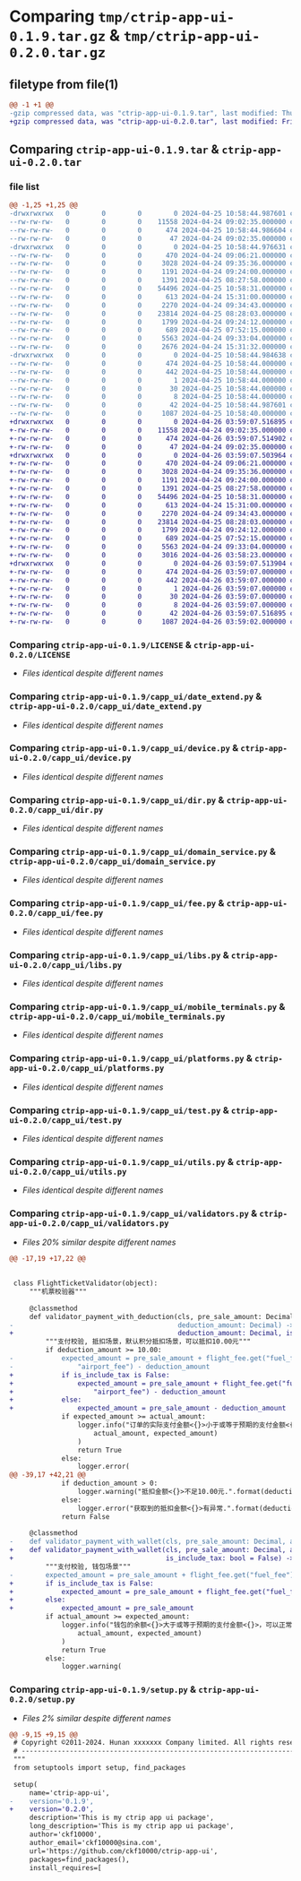 # Comparing `tmp/ctrip-app-ui-0.1.9.tar.gz` & `tmp/ctrip-app-ui-0.2.0.tar.gz`

## filetype from file(1)

```diff
@@ -1 +1 @@
-gzip compressed data, was "ctrip-app-ui-0.1.9.tar", last modified: Thu Apr 25 10:58:44 2024, max compression
+gzip compressed data, was "ctrip-app-ui-0.2.0.tar", last modified: Fri Apr 26 03:59:07 2024, max compression
```

## Comparing `ctrip-app-ui-0.1.9.tar` & `ctrip-app-ui-0.2.0.tar`

### file list

```diff
@@ -1,25 +1,25 @@
-drwxrwxrwx   0        0        0        0 2024-04-25 10:58:44.987601 ctrip-app-ui-0.1.9/
--rw-rw-rw-   0        0        0    11558 2024-04-24 09:02:35.000000 ctrip-app-ui-0.1.9/LICENSE
--rw-rw-rw-   0        0        0      474 2024-04-25 10:58:44.986604 ctrip-app-ui-0.1.9/PKG-INFO
--rw-rw-rw-   0        0        0       47 2024-04-24 09:02:35.000000 ctrip-app-ui-0.1.9/README.md
-drwxrwxrwx   0        0        0        0 2024-04-25 10:58:44.976631 ctrip-app-ui-0.1.9/capp_ui/
--rw-rw-rw-   0        0        0      470 2024-04-24 09:06:21.000000 ctrip-app-ui-0.1.9/capp_ui/__init__.py
--rw-rw-rw-   0        0        0     3028 2024-04-24 09:35:36.000000 ctrip-app-ui-0.1.9/capp_ui/date_extend.py
--rw-rw-rw-   0        0        0     1191 2024-04-24 09:24:00.000000 ctrip-app-ui-0.1.9/capp_ui/device.py
--rw-rw-rw-   0        0        0     1391 2024-04-25 08:27:58.000000 ctrip-app-ui-0.1.9/capp_ui/dir.py
--rw-rw-rw-   0        0        0    54496 2024-04-25 10:58:31.000000 ctrip-app-ui-0.1.9/capp_ui/domain_service.py
--rw-rw-rw-   0        0        0      613 2024-04-24 15:31:00.000000 ctrip-app-ui-0.1.9/capp_ui/fee.py
--rw-rw-rw-   0        0        0     2270 2024-04-24 09:34:43.000000 ctrip-app-ui-0.1.9/capp_ui/libs.py
--rw-rw-rw-   0        0        0    23814 2024-04-25 08:28:03.000000 ctrip-app-ui-0.1.9/capp_ui/mobile_terminals.py
--rw-rw-rw-   0        0        0     1799 2024-04-24 09:24:12.000000 ctrip-app-ui-0.1.9/capp_ui/platforms.py
--rw-rw-rw-   0        0        0      689 2024-04-25 07:52:15.000000 ctrip-app-ui-0.1.9/capp_ui/test.py
--rw-rw-rw-   0        0        0     5563 2024-04-24 09:33:04.000000 ctrip-app-ui-0.1.9/capp_ui/utils.py
--rw-rw-rw-   0        0        0     2676 2024-04-24 15:31:32.000000 ctrip-app-ui-0.1.9/capp_ui/validators.py
-drwxrwxrwx   0        0        0        0 2024-04-25 10:58:44.984638 ctrip-app-ui-0.1.9/ctrip_app_ui.egg-info/
--rw-rw-rw-   0        0        0      474 2024-04-25 10:58:44.000000 ctrip-app-ui-0.1.9/ctrip_app_ui.egg-info/PKG-INFO
--rw-rw-rw-   0        0        0      442 2024-04-25 10:58:44.000000 ctrip-app-ui-0.1.9/ctrip_app_ui.egg-info/SOURCES.txt
--rw-rw-rw-   0        0        0        1 2024-04-25 10:58:44.000000 ctrip-app-ui-0.1.9/ctrip_app_ui.egg-info/dependency_links.txt
--rw-rw-rw-   0        0        0       30 2024-04-25 10:58:44.000000 ctrip-app-ui-0.1.9/ctrip_app_ui.egg-info/requires.txt
--rw-rw-rw-   0        0        0        8 2024-04-25 10:58:44.000000 ctrip-app-ui-0.1.9/ctrip_app_ui.egg-info/top_level.txt
--rw-rw-rw-   0        0        0       42 2024-04-25 10:58:44.987601 ctrip-app-ui-0.1.9/setup.cfg
--rw-rw-rw-   0        0        0     1087 2024-04-25 10:58:40.000000 ctrip-app-ui-0.1.9/setup.py
+drwxrwxrwx   0        0        0        0 2024-04-26 03:59:07.516895 ctrip-app-ui-0.2.0/
+-rw-rw-rw-   0        0        0    11558 2024-04-24 09:02:35.000000 ctrip-app-ui-0.2.0/LICENSE
+-rw-rw-rw-   0        0        0      474 2024-04-26 03:59:07.514902 ctrip-app-ui-0.2.0/PKG-INFO
+-rw-rw-rw-   0        0        0       47 2024-04-24 09:02:35.000000 ctrip-app-ui-0.2.0/README.md
+drwxrwxrwx   0        0        0        0 2024-04-26 03:59:07.503964 ctrip-app-ui-0.2.0/capp_ui/
+-rw-rw-rw-   0        0        0      470 2024-04-24 09:06:21.000000 ctrip-app-ui-0.2.0/capp_ui/__init__.py
+-rw-rw-rw-   0        0        0     3028 2024-04-24 09:35:36.000000 ctrip-app-ui-0.2.0/capp_ui/date_extend.py
+-rw-rw-rw-   0        0        0     1191 2024-04-24 09:24:00.000000 ctrip-app-ui-0.2.0/capp_ui/device.py
+-rw-rw-rw-   0        0        0     1391 2024-04-25 08:27:58.000000 ctrip-app-ui-0.2.0/capp_ui/dir.py
+-rw-rw-rw-   0        0        0    54496 2024-04-25 10:58:31.000000 ctrip-app-ui-0.2.0/capp_ui/domain_service.py
+-rw-rw-rw-   0        0        0      613 2024-04-24 15:31:00.000000 ctrip-app-ui-0.2.0/capp_ui/fee.py
+-rw-rw-rw-   0        0        0     2270 2024-04-24 09:34:43.000000 ctrip-app-ui-0.2.0/capp_ui/libs.py
+-rw-rw-rw-   0        0        0    23814 2024-04-25 08:28:03.000000 ctrip-app-ui-0.2.0/capp_ui/mobile_terminals.py
+-rw-rw-rw-   0        0        0     1799 2024-04-24 09:24:12.000000 ctrip-app-ui-0.2.0/capp_ui/platforms.py
+-rw-rw-rw-   0        0        0      689 2024-04-25 07:52:15.000000 ctrip-app-ui-0.2.0/capp_ui/test.py
+-rw-rw-rw-   0        0        0     5563 2024-04-24 09:33:04.000000 ctrip-app-ui-0.2.0/capp_ui/utils.py
+-rw-rw-rw-   0        0        0     3016 2024-04-26 03:58:23.000000 ctrip-app-ui-0.2.0/capp_ui/validators.py
+drwxrwxrwx   0        0        0        0 2024-04-26 03:59:07.513904 ctrip-app-ui-0.2.0/ctrip_app_ui.egg-info/
+-rw-rw-rw-   0        0        0      474 2024-04-26 03:59:07.000000 ctrip-app-ui-0.2.0/ctrip_app_ui.egg-info/PKG-INFO
+-rw-rw-rw-   0        0        0      442 2024-04-26 03:59:07.000000 ctrip-app-ui-0.2.0/ctrip_app_ui.egg-info/SOURCES.txt
+-rw-rw-rw-   0        0        0        1 2024-04-26 03:59:07.000000 ctrip-app-ui-0.2.0/ctrip_app_ui.egg-info/dependency_links.txt
+-rw-rw-rw-   0        0        0       30 2024-04-26 03:59:07.000000 ctrip-app-ui-0.2.0/ctrip_app_ui.egg-info/requires.txt
+-rw-rw-rw-   0        0        0        8 2024-04-26 03:59:07.000000 ctrip-app-ui-0.2.0/ctrip_app_ui.egg-info/top_level.txt
+-rw-rw-rw-   0        0        0       42 2024-04-26 03:59:07.516895 ctrip-app-ui-0.2.0/setup.cfg
+-rw-rw-rw-   0        0        0     1087 2024-04-26 03:59:02.000000 ctrip-app-ui-0.2.0/setup.py
```

### Comparing `ctrip-app-ui-0.1.9/LICENSE` & `ctrip-app-ui-0.2.0/LICENSE`

 * *Files identical despite different names*

### Comparing `ctrip-app-ui-0.1.9/capp_ui/date_extend.py` & `ctrip-app-ui-0.2.0/capp_ui/date_extend.py`

 * *Files identical despite different names*

### Comparing `ctrip-app-ui-0.1.9/capp_ui/device.py` & `ctrip-app-ui-0.2.0/capp_ui/device.py`

 * *Files identical despite different names*

### Comparing `ctrip-app-ui-0.1.9/capp_ui/dir.py` & `ctrip-app-ui-0.2.0/capp_ui/dir.py`

 * *Files identical despite different names*

### Comparing `ctrip-app-ui-0.1.9/capp_ui/domain_service.py` & `ctrip-app-ui-0.2.0/capp_ui/domain_service.py`

 * *Files identical despite different names*

### Comparing `ctrip-app-ui-0.1.9/capp_ui/fee.py` & `ctrip-app-ui-0.2.0/capp_ui/fee.py`

 * *Files identical despite different names*

### Comparing `ctrip-app-ui-0.1.9/capp_ui/libs.py` & `ctrip-app-ui-0.2.0/capp_ui/libs.py`

 * *Files identical despite different names*

### Comparing `ctrip-app-ui-0.1.9/capp_ui/mobile_terminals.py` & `ctrip-app-ui-0.2.0/capp_ui/mobile_terminals.py`

 * *Files identical despite different names*

### Comparing `ctrip-app-ui-0.1.9/capp_ui/platforms.py` & `ctrip-app-ui-0.2.0/capp_ui/platforms.py`

 * *Files identical despite different names*

### Comparing `ctrip-app-ui-0.1.9/capp_ui/test.py` & `ctrip-app-ui-0.2.0/capp_ui/test.py`

 * *Files identical despite different names*

### Comparing `ctrip-app-ui-0.1.9/capp_ui/utils.py` & `ctrip-app-ui-0.2.0/capp_ui/utils.py`

 * *Files identical despite different names*

### Comparing `ctrip-app-ui-0.1.9/capp_ui/validators.py` & `ctrip-app-ui-0.2.0/capp_ui/validators.py`

 * *Files 20% similar despite different names*

```diff
@@ -17,19 +17,22 @@
 
 
 class FlightTicketValidator(object):
     """机票校验器"""
 
     @classmethod
     def validator_payment_with_deduction(cls, pre_sale_amount: Decimal, actual_amount: Decimal,
-                                         deduction_amount: Decimal) -> bool:
+                                         deduction_amount: Decimal, is_include_tax: bool = False) -> bool:
         """支付校验, 抵扣场景，默认积分抵扣场景，可以抵扣10.00元"""
         if deduction_amount >= 10.00:
-            expected_amount = pre_sale_amount + flight_fee.get("fuel_fee") + flight_fee.get(
-                "airport_fee") - deduction_amount
+            if is_include_tax is False:
+                expected_amount = pre_sale_amount + flight_fee.get("fuel_fee") + flight_fee.get(
+                    "airport_fee") - deduction_amount
+            else:
+                expected_amount = pre_sale_amount - deduction_amount
             if expected_amount >= actual_amount:
                 logger.info("订单的实际支付金额<{}>小于或等于预期的支付金额<{}>，可以正常交易.".format(
                     actual_amount, expected_amount)
                 )
                 return True
             else:
                 logger.error(
@@ -39,17 +42,21 @@
             if deduction_amount > 0:
                 logger.warning("抵扣金额<{}>不足10.00元.".format(deduction_amount))
             else:
                 logger.error("获取到的抵扣金额<{}>有异常.".format(deduction_amount))
             return False
 
     @classmethod
-    def validator_payment_with_wallet(cls, pre_sale_amount: Decimal, actual_amount: Decimal) -> bool:
+    def validator_payment_with_wallet(cls, pre_sale_amount: Decimal, actual_amount: Decimal,
+                                      is_include_tax: bool = False) -> bool:
         """支付校验, 钱包场景"""
-        expected_amount = pre_sale_amount + flight_fee.get("fuel_fee") + flight_fee.get("airport_fee")
+        if is_include_tax is False:
+            expected_amount = pre_sale_amount + flight_fee.get("fuel_fee") + flight_fee.get("airport_fee")
+        else:
+            expected_amount = pre_sale_amount
         if actual_amount >= expected_amount:
             logger.info("钱包的余额<{}>大于或等于预期的支付金额<{}>，可以正常交易.".format(
                 actual_amount, expected_amount)
             )
             return True
         else:
             logger.warning(
```

### Comparing `ctrip-app-ui-0.1.9/setup.py` & `ctrip-app-ui-0.2.0/setup.py`

 * *Files 2% similar despite different names*

```diff
@@ -9,15 +9,15 @@
 # Copyright ©2011-2024. Hunan xxxxxxx Company limited. All rights reserved.
 # ---------------------------------------------------------------------------------------------------------
 """
 from setuptools import setup, find_packages
 
 setup(
     name='ctrip-app-ui',
-    version='0.1.9',
+    version='0.2.0',
     description='This is my ctrip app ui package',
     long_description='This is my ctrip app ui package',
     author='ckf10000',
     author_email='ckf10000@sina.com',
     url='https://github.com/ckf10000/ctrip-app-ui',
     packages=find_packages(),
     install_requires=[
```


